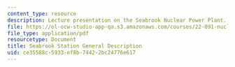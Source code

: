 ```yaml
---
content_type: resource
description: Lecture presentation on the Seabrook Nuclear Power Plant.
file: https://ol-ocw-studio-app-qa.s3.amazonaws.com/courses/22-091-nuclear-reactor-safety-spring-2008/ce35588c5933ef8b74422bc24776e617_MIT22_091S08_lec16.pdf
file_type: application/pdf
resourcetype: Document
title: Seabrook Station General Description
uid: ce35588c-5933-ef8b-7442-2bc24776e617
---
```

